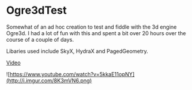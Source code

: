 Ogre3dTest
==========

Somewhat of an ad hoc creation to test and fiddle with the 3d engine Ogre3d. I had a lot of fun with this and spent a bit over 20 hours over the course of a couple of days.

Libaries used include SkyX, HydraX and PagedGeometry.

[Video](https://youtu.be/5kkaE11opNY)

![https://www.youtube.com/watch?v=5kkaE11opNY](http://i.imgur.com/8K3mVN6.png)
